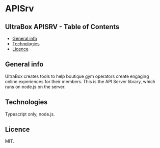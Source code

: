 # APISrv

## UltraBox APISRV - Table of Contents
* [General info](#general-info)
* [Technologies](#technologies)
* [Licence](#licence)

## General info
UltraBox creates tools to help boutique gym operators create engaging online experiences for their members. This is the API Server library, which runs on node.js on the server. 

## Technologies

Typescript only, node.js.  

## Licence

MIT.

